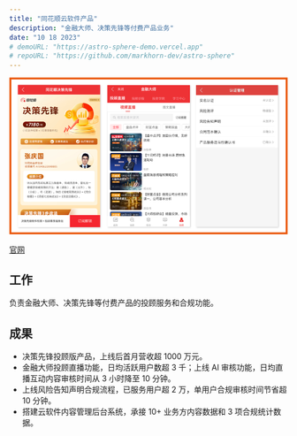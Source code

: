 ```yaml
---
title: "同花顺云软件产品"
description: "金融大师、决策先锋等付费产品业务"
date: "10 18 2023"
# demoURL: "https://astro-sphere-demo.vercel.app"
# repoURL: "https://github.com/markhorn-dev/astro-sphere"
---
```


![云软件产品](./ths01.webp)

[官网](https://www.ths123.com/soft.html)  

## 工作 
负责金融大师、决策先锋等付费产品的投顾服务和合规功能。

## 成果
- 决策先锋投顾版产品，上线后首月营收超 1000 万元。
- 金融大师投顾直播功能，日均活跃用户数超 3 千；上线 AI 审核功能，日均直播互动内容审核时间从 3 小时降至 10 分钟。
- 上线风险告知声明合规流程，已服务用户超 2 万，单用户合规审核时间节省超 10 分钟。 
- 搭建云软件内容管理后台系统，承接 10+ 业务方内容数据和 3 项合规统计数据。

